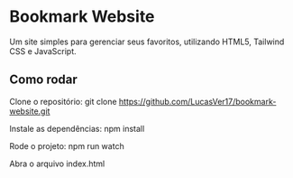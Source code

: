 # Bookmark Website

Um site simples para gerenciar seus favoritos, utilizando HTML5, Tailwind CSS e JavaScript.

## Como rodar

Clone o repositório:
git clone https://github.com/LucasVer17/bookmark-website.git

Instale as dependências: npm install

Rode o projeto: npm run watch

Abra o arquivo index.html


